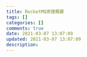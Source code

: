 ```yaml
---
title: RocketMQ原理概要
tags: []
categories: []
comments: true
date: 2021-03-07 13:07:09
updated: 2021-03-07 13:07:09
description:
---
```

